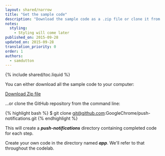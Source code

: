 ```yaml
---
layout: shared/narrow
title: "Get the sample code"
description: "Download the sample code as a .zip file or clone it from GitHub"
notes:
  styling:
    - Styling will come later
published_on: 2015-09-28
updated_on: 2015-09-28
translation_priority: 0
order: 1
authors:
  - samdutton
---
```


{% include shared/toc.liquid %}

You can either download all the sample code to your computer:

[Download Zip file](https://github.com/samdutton/push-notifications/archive/master.zip)

...or clone the GitHub repository from the command line:

{% highlight bash %}
$ git clone git@github.com:GoogleChrome/push-notifications.git
{% endhighlight %}

This will create a **_push-notifications_** directory containing completed code for each step.

Create your own code in the directory named **_app_**. We'll refer to that throughout the codelab.
